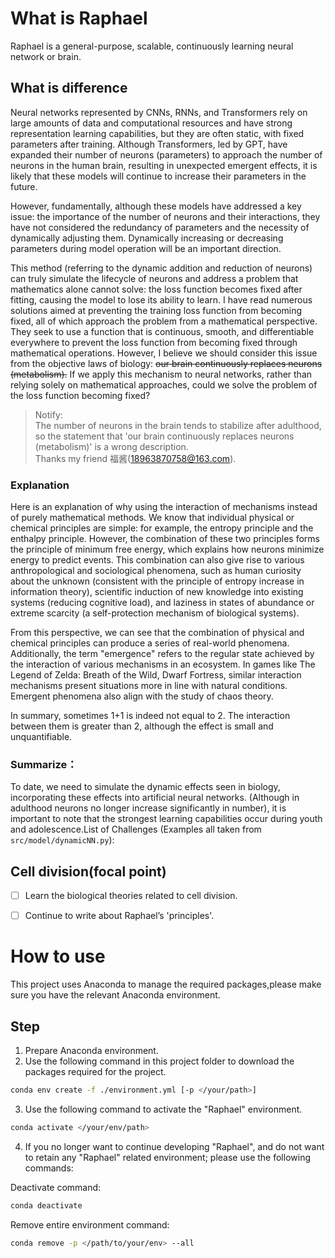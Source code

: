 # What is Raphael
Raphael is a general-purpose, scalable, continuously learning neural network or brain.

## What is difference
Neural networks represented by CNNs, RNNs, and Transformers rely on large amounts of data and computational resources and have strong representation learning capabilities, but they are often static, with fixed parameters after training. Although Transformers, led by GPT, have expanded their number of neurons (parameters) to approach the number of neurons in the human brain, resulting in unexpected emergent effects, it is likely that these models will continue to increase their parameters in the future.

However, fundamentally, although these models have addressed a key issue: the importance of the number of neurons and their interactions, they have not considered the redundancy of parameters and the necessity of dynamically adjusting them. Dynamically increasing or decreasing parameters during model operation will be an important direction.

This method (referring to the dynamic addition and reduction of neurons) can truly simulate the lifecycle of neurons and address a problem that mathematics alone cannot solve: the loss function becomes fixed after fitting, causing the model to lose its ability to learn. I have read numerous solutions aimed at preventing the training loss function from becoming fixed, all of which approach the problem from a mathematical perspective. They seek to use a function that is continuous, smooth, and differentiable everywhere to prevent the loss function from becoming fixed through mathematical operations. However, I believe we should consider this issue from the objective laws of biology: ~~our brain continuously replaces neurons (metabolism).~~ If we apply this mechanism to neural networks, rather than relying solely on mathematical approaches, could we solve the problem of the loss function becoming fixed?

> Notify:  
> The number of neurons in the brain tends to stabilize after adulthood, so the statement that 'our brain continuously replaces neurons (metabolism)' is a wrong description.  
> Thanks my friend 福酱(18963870758@163.com).

### Explanation
Here is an explanation of why using the interaction of mechanisms instead of purely mathematical methods. We know that individual physical or chemical principles are simple: for example, the entropy principle and the enthalpy principle. However, the combination of these two principles forms the principle of minimum free energy, which explains how neurons minimize energy to predict events. This combination can also give rise to various anthropological and sociological phenomena, such as human curiosity about the unknown (consistent with the principle of entropy increase in information theory), scientific induction of new knowledge into existing systems (reducing cognitive load), and laziness in states of abundance or extreme scarcity (a self-protection mechanism of biological systems).

From this perspective, we can see that the combination of physical and chemical principles can produce a series of real-world phenomena. Additionally, the term "emergence" refers to the regular state achieved by the interaction of various mechanisms in an ecosystem. In games like The Legend of Zelda: Breath of the Wild, Dwarf Fortress, similar interaction mechanisms present situations more in line with natural conditions. Emergent phenomena also align with the study of chaos theory.

In summary, sometimes 1+1 is indeed not equal to 2. The interaction between them is greater than 2, although the effect is small and unquantifiable.


### Summarize：
To date, we need to simulate the dynamic effects seen in biology, incorporating these effects into artificial neural networks. (Although in adulthood neurons no longer increase significantly in number), it is important to note that the strongest learning capabilities occur during youth and adolescence.List of Challenges (Examples all taken from `src/model/dynamicNN.py`):


## Cell division(focal point)
- [ ] Learn the biological theories related to cell division.

- [ ] Continue to write about Raphael’s 'principles'.

# How to use
This project uses Anaconda to manage the required packages,please make sure you have the relevant Anaconda environment.
## Step
1. Prepare Anaconda environment.
2. Use the following command in this project folder to download the packages required for the project.
```bash
conda env create -f ./environment.yml [-p </your/path>]
```

3. Use the following command to activate the "Raphael" environment.
```bash
conda activate </your/env/path>
```
4. If you no longer want to continue developing "Raphael", and do not want to retain any "Raphael" related environment; please use the following commands:

Deactivate command:
```bash
conda deactivate
```

Remove entire environment command:
```bash
conda remove -p </path/to/your/env> --all
```